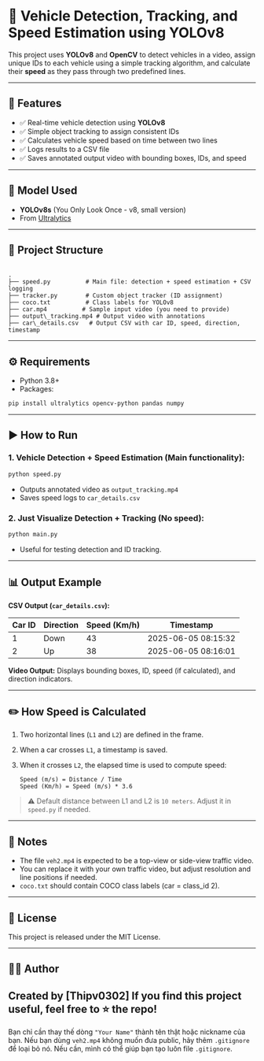 
# 🚗 Vehicle Detection, Tracking, and Speed Estimation using YOLOv8

This project uses **YOLOv8** and **OpenCV** to detect vehicles in a video, assign unique IDs to each vehicle using a simple tracking algorithm, and calculate their **speed** as they pass through two predefined lines.

---

## 📌 Features

- ✅ Real-time vehicle detection using **YOLOv8**
- ✅ Simple object tracking to assign consistent IDs
- ✅ Calculates vehicle speed based on time between two lines
- ✅ Logs results to a CSV file
- ✅ Saves annotated output video with bounding boxes, IDs, and speed

---

## 🧠 Model Used

- **YOLOv8s** (You Only Look Once - v8, small version)
- From [Ultralytics](https://github.com/ultralytics/ultralytics)

---

## 📁 Project Structure

```

.
├── speed.py          # Main file: detection + speed estimation + CSV logging
├── tracker.py        # Custom object tracker (ID assignment)
├── coco.txt          # Class labels for YOLOv8
├── car.mp4          # Sample input video (you need to provide)
├── output\_tracking.mp4 # Output video with annotations
├── car\_details.csv   # Output CSV with car ID, speed, direction, timestamp

````

---

## ⚙️ Requirements

- Python 3.8+
- Packages:

```bash
pip install ultralytics opencv-python pandas numpy
````

---

## ▶️ How to Run

### 1. Vehicle Detection + Speed Estimation (Main functionality):

```bash
python speed.py
```

* Outputs annotated video as `output_tracking.mp4`
* Saves speed logs to `car_details.csv`

### 2. Just Visualize Detection + Tracking (No speed):

```bash
python main.py
```

* Useful for testing detection and ID tracking.

---

## 📊 Output Example

**CSV Output (`car_details.csv`):**

| Car ID | Direction | Speed (Km/h) | Timestamp           |
| ------ | --------- | ------------ | ------------------- |
| 1      | Down      | 43           | 2025-06-05 08:15:32 |
| 2      | Up        | 38           | 2025-06-05 08:16:01 |

**Video Output:**
Displays bounding boxes, ID, speed (if calculated), and direction indicators.

---

## ✏️ How Speed is Calculated

1. Two horizontal lines (`L1` and `L2`) are defined in the frame.
2. When a car crosses `L1`, a timestamp is saved.
3. When it crosses `L2`, the elapsed time is used to compute speed:

   ```
   Speed (m/s) = Distance / Time
   Speed (Km/h) = Speed (m/s) * 3.6
   ```

> ⚠️ Default distance between L1 and L2 is `10 meters`. Adjust it in `speed.py` if needed.

---

## 📌 Notes

* The file `veh2.mp4` is expected to be a top-view or side-view traffic video.
* You can replace it with your own traffic video, but adjust resolution and line positions if needed.
* `coco.txt` should contain COCO class labels (car = class\_id 2).

---

## 📜 License

This project is released under the MIT License.

---

## 🙋‍♂️ Author

Created by \[Thipv0302]
If you find this project useful, feel free to ⭐ the repo!
---

Bạn chỉ cần thay thế dòng `"Your Name"` thành tên thật hoặc nickname của bạn. Nếu bạn dùng `veh2.mp4` không muốn đưa public, hãy thêm `.gitignore` để loại bỏ nó. Nếu cần, mình có thể giúp bạn tạo luôn file `.gitignore`.
```
